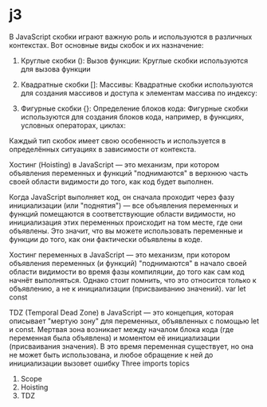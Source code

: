 # j3
В JavaScript скобки играют важную роль и используются в различных контекстах. Вот основные виды скобок и их назначение:

1. Круглые скобки ():
Вызов функции: Круглые скобки используются для вызова функции

2. Квадратные скобки []:
Массивы: Квадратные скобки используются для создания массивов и доступа к элементам массива по индексу:

3. Фигурные скобки {}:
Определение блоков кода: Фигурные скобки используются для создания блоков кода, например, в функциях, условных операторах, циклах:

Каждый тип скобок имеет свою особенность и используется в определённых ситуациях в зависимости от контекста.

Хостинг (Hoisting) в JavaScript — это механизм, при котором объявления переменных и функций "поднимаются" в верхнюю часть своей области видимости до того, как код будет выполнен.

Когда JavaScript выполняет код, он сначала проходит через фазу инициализации (или "поднятия") — все объявления переменных и функций помещаются в соответствующие области видимости, но инициализация этих переменных происходит на том месте, где они объявлены. Это значит, что вы можете использовать переменные и функции до того, как они фактически объявлены в коде.

Хостинг переменных в JavaScript — это механизм, при котором объявления переменных (и функций) "поднимаются" в начало своей области видимости во время фазы компиляции, до того как сам код начнёт выполняться. Однако стоит помнить, что это относится только к объявлению, а не к инициализации (присваиванию значений).
var
let
const

TDZ (Temporal Dead Zone) в JavaScript — это концепция, которая описывает "мертую зону" для переменных, объявленных с помощью let и const. Мертвая зона возникает между началом блока кода (где переменная была объявлена) и моментом её инициализации (присваивания значения). В это время переменная существует, но она не может быть использована, и любое обращение к ней до инициализации вызовет ошибку
Three imports topics

1. Scope
2. Hoisting
3. TDZ
